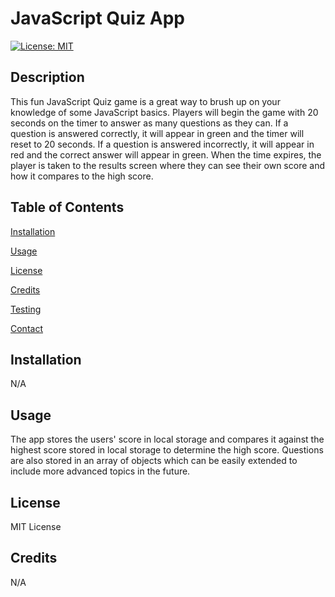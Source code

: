 # JavaScript Quiz App

[![License: MIT](https://img.shields.io/badge/License-MIT-yellow.svg)](https://opensource.org/licenses/MIT)

## Description

This fun JavaScript Quiz game is a great way to brush up on your knowledge of some JavaScript basics. Players will begin the game with 20 seconds on the timer to answer as many questions as they can. If a question is answered correctly, it will appear in green and the timer will reset to 20 seconds. If a question is answered incorrectly, it will appear in red and the correct answer will appear in green. When the time expires, the player is taken to the results screen where they can see their own score and how it compares to the high score.

## Table of Contents

[Installation](#installation)

[Usage](#usage)

[License](#license)

[Credits](#credits)

[Testing](#testing)

[Contact](#contact)

## Installation

N/A

## Usage

The app stores the users' score in local storage and compares it against the highest score stored in local storage to determine the high score. Questions are also stored in an array of objects which can be easily extended to include more advanced topics in the future.

## License

MIT License

## Credits

N/A
